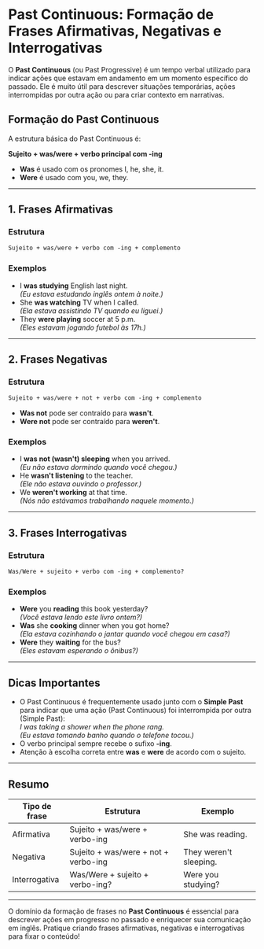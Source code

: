 # Past Continuous: Formação de Frases Afirmativas, Negativas e Interrogativas

O **Past Continuous** (ou Past Progressive) é um tempo verbal utilizado para indicar ações que estavam em andamento em um momento específico do passado. Ele é muito útil para descrever situações temporárias, ações interrompidas por outra ação ou para criar contexto em narrativas.

## Formação do Past Continuous

A estrutura básica do Past Continuous é:

**Sujeito + was/were + verbo principal com -ing**

- **Was** é usado com os pronomes I, he, she, it.
- **Were** é usado com you, we, they.

---

## 1. Frases Afirmativas

### Estrutura

```markdown
Sujeito + was/were + verbo com -ing + complemento
```

### Exemplos

- I **was studying** English last night.  
  *(Eu estava estudando inglês ontem à noite.)*
- She **was watching** TV when I called.  
  *(Ela estava assistindo TV quando eu liguei.)*
- They **were playing** soccer at 5 p.m.  
  *(Eles estavam jogando futebol às 17h.)*

---

## 2. Frases Negativas

### Estrutura

```markdown
Sujeito + was/were + not + verbo com -ing + complemento
```

- **Was not** pode ser contraído para **wasn't**.
- **Were not** pode ser contraído para **weren't**.

### Exemplos

- I **was not (wasn't) sleeping** when you arrived.  
  *(Eu não estava dormindo quando você chegou.)*
- He **wasn't listening** to the teacher.  
  *(Ele não estava ouvindo o professor.)*
- We **weren't working** at that time.  
  *(Nós não estávamos trabalhando naquele momento.)*

---

## 3. Frases Interrogativas

### Estrutura

```markdown
Was/Were + sujeito + verbo com -ing + complemento?
```

### Exemplos

- **Were** you **reading** this book yesterday?  
  *(Você estava lendo este livro ontem?)*
- **Was** she **cooking** dinner when you got home?  
  *(Ela estava cozinhando o jantar quando você chegou em casa?)*
- **Were** they **waiting** for the bus?  
  *(Eles estavam esperando o ônibus?)*

---

## Dicas Importantes

- O Past Continuous é frequentemente usado junto com o **Simple Past** para indicar que uma ação (Past Continuous) foi interrompida por outra (Simple Past):  
  *I was taking a shower when the phone rang.*  
  *(Eu estava tomando banho quando o telefone tocou.)*
- O verbo principal sempre recebe o sufixo **-ing**.
- Atenção à escolha correta entre **was** e **were** de acordo com o sujeito.

---

## Resumo

| Tipo de frase     | Estrutura                                 | Exemplo                                      |
|-------------------|-------------------------------------------|----------------------------------------------|
| Afirmativa        | Sujeito + was/were + verbo-ing            | She was reading.                             |
| Negativa          | Sujeito + was/were + not + verbo-ing      | They weren't sleeping.                       |
| Interrogativa     | Was/Were + sujeito + verbo-ing?           | Were you studying?                           |

---

O domínio da formação de frases no **Past Continuous** é essencial para descrever ações em progresso no passado e enriquecer sua comunicação em inglês. Pratique criando frases afirmativas, negativas e interrogativas para fixar o conteúdo!